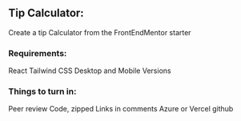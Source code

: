 ## Tip Calculator:

Create a tip Calculator from the FrontEndMentor starter


### Requirements:

React
Tailwind CSS
Desktop and Mobile Versions

### Things to turn in:

Peer review
Code, zipped
Links in comments
Azure or Vercel
github
